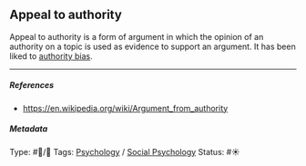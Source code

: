 ## Appeal to authority

Appeal to authority is a form of argument in which the opinion of an authority on a topic is used as evidence to support an argument. It has been liked to [authority bias](Authority%20bias.md).

---

##### References

* https://en.wikipedia.org/wiki/Argument_from_authority

##### Metadata

Type: #🔵/🔵 
Tags: [Psychology](Psychology.md) / [Social Psychology](Social%20Psychology.md)
Status: #☀️ 
